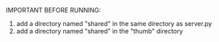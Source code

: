 IMPORTANT BEFORE RUNNING:
1. add a directory named "shared" in the same directory as server.py
2. add a directory named "shared" in the "thumb" directory
